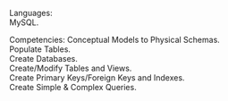 Languages: <br />
MySQL.

Competencies:
Conceptual Models to Physical Schemas. <br />
Populate Tables. <br />
Create Databases. <br />
Create/Modify Tables and Views. <br />
Create Primary Keys/Foreign Keys and Indexes. <br />
Create Simple & Complex Queries. <br />
